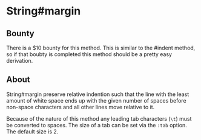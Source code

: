 # String#margin

## Bounty

There is a $10 bounty for this method. This is similar to the #indent method,
so if that boubty is completed this method should be a pretty easy derivation.

## About

String#margin preserve relative indention such that the line with the least
amount of white space ends up with the given number of spaces before non-space
characters and all other lines move relative to it.

Because of the nature of this method any leading tab characters (`\t`) must
be converted to spaces. The size of a tab can be set via the `:tab` option.
The default size is 2.

